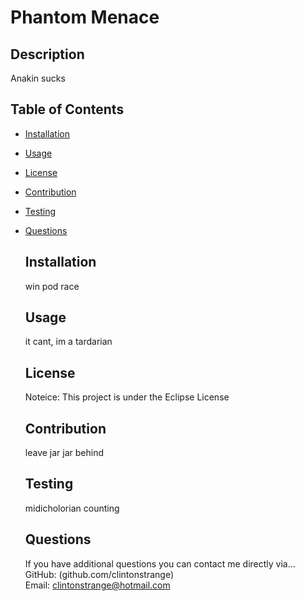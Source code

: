 # Phantom Menace
  
  ## Description
  Anakin sucks

  ## Table of Contents
* [Installation](#installation)  
* [Usage](#usage)  
* [License](#license)  
* [Contribution](#contribution)  
* [Testing](#testing)  
* [Questions](#questions)
  ## Installation
  win pod race

  ## Usage
  it cant, im a tardarian
  
  ## License
  Noteice: This project is under the Eclipse License
  
  ## Contribution
  leave jar jar behind

  ## Testing
  midicholorian counting

  ## Questions
  If you have additional questions you can contact me directly via...  
  GitHub: (github.com/clintonstrange)   
  Email: clintonstrange@hotmail.com
  
